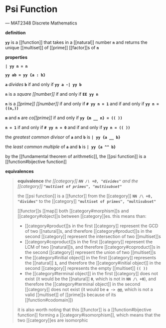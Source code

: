 # Psi Function

&mdash; MAT2348 Discrete Mathematics

**definition**

**`yy`** is a [[function]] that takes in a [[natural]] number **`n`** and returns the unique [[multiset]] of [[prime]] [[factor]]s of **`n`**

**properties**

**`| yy n = n`**

**`yy ab = yy {a : b}`**

**`a`** _divides_ **`b`** if and only if **`yy a -| yy b`**

**`n`** is a _square [[number]]_ if and only if **`EE yy n`**

**`n`** is a _[[prime]] [[number]]_ if and only if **`# yy n = 1`** and if and only if **`yy n = ((n,))`**

**`m`** and **`n`** are _co[[prime]]_ if and only if **`yy {m __ n} = (( ))`**

**`n = 1`** if and only if **`# yy n = 0`** and if and only if **`yy n = (( ))`**

the _greatest common divisor_ of **`a`** and **`b`** is **`| yy {a __ b}`**

the _least common multiple_ of **`a`** and **`b`** is **`| yy {a ^^ b}`**

by the [[fundamental theorem of arithmetic]], the [[psi function]] is a [[function#bijective function]]

**equivalences**

> **equivalence** _the [[category]] **`NN /\ +0, "divides"`** and the [[category]] **`"multiset of primes", "multisubset"`**_
>
> the [[psi function]] is a [[functor]] from the [[category]] **`NN /\ +0, "divides"`** to the [[category]] **`"multiset of primes", "multisubset"`**
>
> [[functor]]s [[map]] both [[category#morphism]]s and [[category#object]]s between [[category]]es. this means than:
>
> - [[category#product]]s in the first [[category]] represent the GCD of two [[natural]]s, and therefore [[category#product]]s in the second [[category]] represent the intersection of two [[multiset]]s
> - [[category#coproduct]]s in the first [[category]] represent the LCM of two [[natural]]s, and therefore [[category#coproduct]]s in the second [[category]] represent the union of two [[multiset]]s
> - the [[category#initial object]] in the first [[category]] represents the [[natural]] **`1`**, and therefore the [[category#initial object]] in the second [[category]] represents the empty [[multiset]] **`(( ))`**
> - the [[category#terminal object]] in the first [[category]] does not exist (it would be the [[natural]] **`0`**, which is not in **`NN /\ +0`**), and therefore the [[category#terminal object]] in the second [[category]] does not exist (it would be **`e -> @@`**, which is not a valid [[multiset]] of [[prime]]s because of its [[function#codomain]])
>
> it is also worth noting that this [[functor]] is a [[function#bijective function]] forming a [[category#isomorphism]], which means that the two [[category]]es are isomorphic
